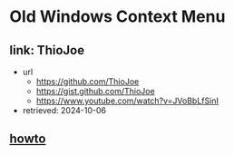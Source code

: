 # Old Windows Context Menu

## link: ThioJoe

- url
  - <https://github.com/ThioJoe>
  - <https://gist.github.com/ThioJoe>
  - <https://www.youtube.com/watch?v=JVoBbLfSinI>
- retrieved: 2024-10-06

## [howto](./!AddCompressToMenu20How-To-Use.txt)
